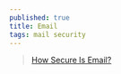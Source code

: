 ```yaml
---
published: true
title: Email
tags: mail security
---
```

> [How Secure Is Email?](https://askleo.com/how-secure-is-email/)
